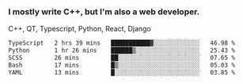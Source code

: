 <h3>I mostly write C++, but I'm also a web developer.</h3>
<p>C++, QT, Typescript, Python, React, Django</p>

<!--START_SECTION:waka-->

```txt
TypeScript   2 hrs 39 mins   ███████████▓░░░░░░░░░░░░░   46.98 %
Python       1 hr 26 mins    ██████▒░░░░░░░░░░░░░░░░░░   25.43 %
SCSS         26 mins         ██░░░░░░░░░░░░░░░░░░░░░░░   07.65 %
Bash         17 mins         █▒░░░░░░░░░░░░░░░░░░░░░░░   05.03 %
YAML         13 mins         █░░░░░░░░░░░░░░░░░░░░░░░░   03.85 %
```

<!--END_SECTION:waka-->
